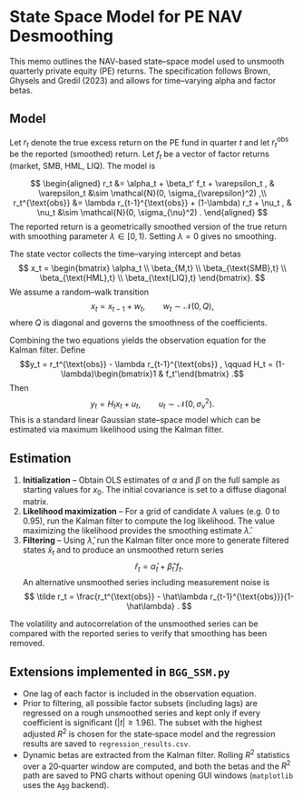 # State Space Model for PE NAV Desmoothing

This memo outlines the NAV-based state–space model used to unsmooth quarterly private equity (PE) returns. The specification follows Brown, Ghysels and Gredil (2023) and allows for time–varying alpha and factor betas.

## Model
Let $r_t$ denote the true excess return on the PE fund in quarter $t$ and let $r_t^{\text{obs}}$ be the reported (smoothed) return. Let $f_t$ be a vector of factor returns (market, SMB, HML, LIQ). The model is

$$
\begin{aligned}
 r_t &= \alpha_t + \beta_t' f_t + \varepsilon_t , & \varepsilon_t &\sim \mathcal{N}(0, \sigma_{\varepsilon}^2) ,\\
 r_t^{\text{obs}} &= \lambda r_{t-1}^{\text{obs}} + (1-\lambda) r_t + \nu_t , & \nu_t &\sim \mathcal{N}(0, \sigma_{\nu}^2) .
\end{aligned}
$$
The reported return is a geometrically smoothed version of the true return with smoothing parameter $\lambda\in[0,1)$. Setting $\lambda=0$ gives no smoothing.

The state vector collects the time–varying intercept and betas
$$
 x_t = \begin{bmatrix} \alpha_t \\ \beta_{M,t} \\ \beta_{\text{SMB},t} \\ \beta_{\text{HML},t} \\ \beta_{\text{LIQ},t} \end{bmatrix}.
$$
We assume a random–walk transition
$$
 x_t = x_{t-1} + w_t , \qquad w_t \sim \mathcal{N}(0, Q) ,
$$
where $Q$ is diagonal and governs the smoothness of the coefficients.

Combining the two equations yields the observation equation for the Kalman filter. Define
$$y_t = r_t^{\text{obs}} - \lambda r_{t-1}^{\text{obs}} , \qquad H_t = (1-\lambda)\begin{bmatrix}1 & f_t'\end{bmatrix} .$$
Then
$$
 y_t = H_t x_t + u_t , \qquad u_t \sim \mathcal{N}(0, \sigma_{\nu}^2) .
$$
This is a standard linear Gaussian state–space model which can be estimated via maximum likelihood using the Kalman filter.

## Estimation
1. **Initialization** – Obtain OLS estimates of $\alpha$ and $\beta$ on the full sample as starting values for $x_0$. The initial covariance is set to a diffuse diagonal matrix.
2. **Likelihood maximization** – For a grid of candidate $\lambda$ values (e.g. 0 to 0.95), run the Kalman filter to compute the log likelihood. The value maximizing the likelihood provides the smoothing estimate $\hat\lambda$.
3. **Filtering** – Using $\hat\lambda$, run the Kalman filter once more to generate filtered states $\hat{x}_t$ and to produce an unsmoothed return series
   $$ \hat r_t = \hat\alpha_t + \hat\beta_t' f_t . $$
   An alternative unsmoothed series including measurement noise is
   $$ \tilde r_t = \frac{r_t^{\text{obs}} - \hat\lambda r_{t-1}^{\text{obs}}}{1-\hat\lambda} . $$

The volatility and autocorrelation of the unsmoothed series can be compared with the reported series to verify that smoothing has been removed.

## Extensions implemented in `BGG_SSM.py`

* One lag of each factor is included in the observation equation.
* Prior to filtering, all possible factor subsets (including lags) are
  regressed on a rough unsmoothed series and kept only if every
  coefficient is significant ($|t|\ge1.96$).  The subset with the highest
  adjusted $R^2$ is chosen for the state‑space model and the regression
  results are saved to ``regression_results.csv``.
* Dynamic betas are extracted from the Kalman filter.  Rolling
  $R^2$ statistics over a 20‑quarter window are computed, and both the
  betas and the $R^2$ path are saved to PNG charts without opening GUI
  windows (``matplotlib`` uses the ``Agg`` backend).
